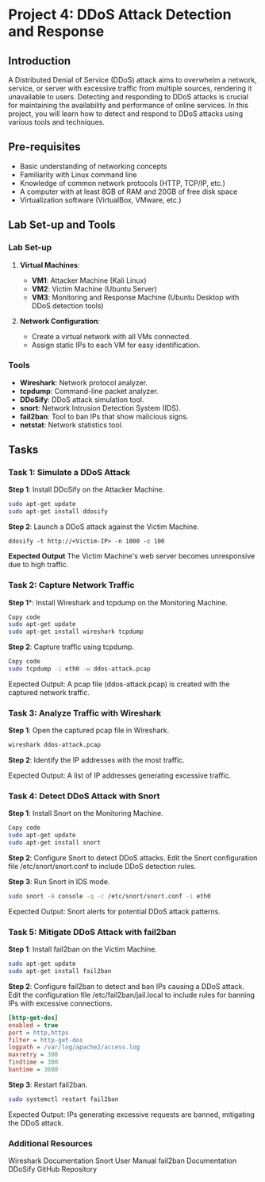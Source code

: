 # Project 4: DDoS Attack Detection and Response

## Introduction
A Distributed Denial of Service (DDoS) attack aims to overwhelm a network, service, or server with excessive traffic from multiple sources, rendering it unavailable to users. Detecting and responding to DDoS attacks is crucial for maintaining the availability and performance of online services. In this project, you will learn how to detect and respond to DDoS attacks using various tools and techniques.

## Pre-requisites
- Basic understanding of networking concepts
- Familiarity with Linux command line
- Knowledge of common network protocols (HTTP, TCP/IP, etc.)
- A computer with at least 8GB of RAM and 20GB of free disk space
- Virtualization software (VirtualBox, VMware, etc.)

## Lab Set-up and Tools
### Lab Set-up
1. **Virtual Machines**:
   - **VM1**: Attacker Machine (Kali Linux)
   - **VM2**: Victim Machine (Ubuntu Server)
   - **VM3**: Monitoring and Response Machine (Ubuntu Desktop with DDoS detection tools)

2. **Network Configuration**:
   - Create a virtual network with all VMs connected.
   - Assign static IPs to each VM for easy identification.

   

### Tools
- **Wireshark**: Network protocol analyzer.
- **tcpdump**: Command-line packet analyzer.
- **DDoSify**: DDoS attack simulation tool.
- **snort**: Network Intrusion Detection System (IDS).
- **fail2ban**: Tool to ban IPs that show malicious signs.
- **netstat**: Network statistics tool.

## Tasks

### Task 1: Simulate a DDoS Attack

**Step 1**: Install DDoSify on the Attacker Machine.
   ```bash
   sudo apt-get update
   sudo apt-get install ddosify
   ```
**Step 2**: Launch a DDoS attack against the Victim Machine.
  ```
  ddosify -t http://<Victim-IP> -n 1000 -c 100
  ```
**Expected Output**
The Victim Machine's web server becomes unresponsive due to high traffic.

### Task 2: Capture Network Traffic
**Step 1***: Install Wireshark and tcpdump on the Monitoring Machine.
```bash
Copy code
sudo apt-get update
sudo apt-get install wireshark tcpdump
```
**Step 2**: Capture traffic using tcpdump.
```bash
Copy code
sudo tcpdump -i eth0 -w ddos-attack.pcap
```
Expected Output: A pcap file (ddos-attack.pcap) is created with the captured network traffic.

### Task 3: Analyze Traffic with Wireshark

**Step 1**: Open the captured pcap file in Wireshark.
```bash
wireshark ddos-attack.pcap
```
**Step 2**: Identify the IP addresses with the most traffic.

Expected Output: A list of IP addresses generating excessive traffic.

### Task 4: Detect DDoS Attack with Snort

**Step 1**: Install Snort on the Monitoring Machine.
```bash
Copy code
sudo apt-get update
sudo apt-get install snort
```
**Step 2**: Configure Snort to detect DDoS attacks.
Edit the Snort configuration file /etc/snort/snort.conf to include DDoS detection rules.

**Step 3**: Run Snort in IDS mode.
```bash
sudo snort -A console -q -c /etc/snort/snort.conf -i eth0
```
Expected Output: Snort alerts for potential DDoS attack patterns.

### Task 5: Mitigate DDoS Attack with fail2ban

**Step 1**: Install fail2ban on the Victim Machine.
```bash
sudo apt-get update
sudo apt-get install fail2ban
```
**Step 2**: Configure fail2ban to detect and ban IPs causing a DDoS attack.
Edit the configuration file /etc/fail2ban/jail.local to include rules for banning IPs with excessive connections.
```ini
[http-get-dos]
enabled = true
port = http,https
filter = http-get-dos
logpath = /var/log/apache2/access.log
maxretry = 300
findtime = 300
bantime = 3600
```
**Step 3**: Restart fail2ban.
```bash
sudo systemctl restart fail2ban
```

Expected Output: IPs generating excessive requests are banned, mitigating the DDoS attack.


### Additional Resources
Wireshark Documentation
Snort User Manual
fail2ban Documentation
DDoSify GitHub Repository

   
